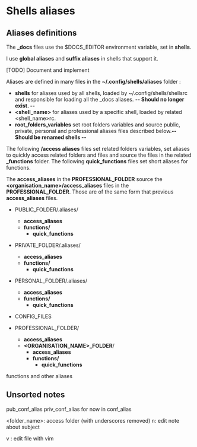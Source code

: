 # Shells aliases

## Aliases definitions

The **_docs** files use the $DOCS_EDITOR environment variable, set in **shells**.

I use **global aliases** and **suffix aliases** in shells that support it.

[TODO] Document and implement

Aliases are defined in many files in the **~/.config/shells/aliases** folder :
  - **shells** for aliases used by all shells, loaded by ~/.config/shells/shellsrc and responsible for loading all the _docs aliases. **-- Should no longer exist. --**
  - **<shell_name>** for aliases used by a specific shell, loaded by related <shell_name>rc.
  - **root_folders_variables** set root folders variables and source public, private, personal and professional aliases files described below.**-- Should be renamed shells --**

The following **<name>/access aliases** files set related folders variables, set aliases to quickly access related folders and files and source the files in the related **<name>_functions** folder.
The following **quick_functions** files set short aliases for functions.

The **access_aliases** in the **PROFESSIONAL_FOLDER** source the **<organisation_name>/access_aliases** files in the **PROFESSIONAL_FOLDER**. Those are of the same form that previous **access_aliases** files.

  - PUBLIC_FOLDER/.aliases/
    - **access_aliases**
    - **functions/**
      - **quick_functions**
  - PRIVATE_FOLDER/.aliases/
    - **access_aliases**
    - **functions/**
      - **quick_functions**
  - PERSONAL_FOLDER/.aliases/
    - **access_aliases**
    - **functions/**
      - **quick_functions**
  - CONFIG_FILES

  - PROFESSIONAL_FOLDER/
    - **access_aliases**
    - **<ORGANISATION_NAME>_FOLDER**/
      - **access_aliases**
      - **functions/**
        - **quick_functions**
      

  functions and other aliases
    
## Unsorted notes

pub_conf_alias
priv_conf_alias
for now in conf_alias

<folder_name>: access folder (with underscores removed)
n<subject>: edit note about subject


v <file>: edit file with vim
